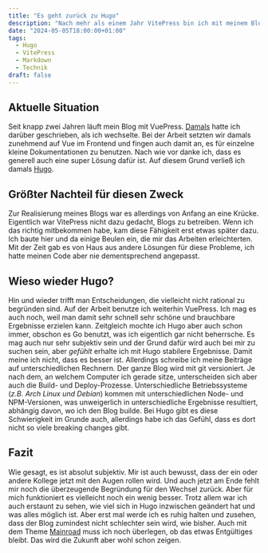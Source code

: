 ```yaml
---
title: "Es geht zurück zu Hugo"
description: "Nach mehr als einem Jahr VitePress bin ich mit meinem Blog nun zu Hugo zurück gekehrt. Aber wieso?"
date: "2024-05-05T18:00:00+01:00"
tags:
  - Hugo
  - VitePress
  - Markdown
  - Technik
draft: false
---
```


## Aktuelle Situation
Seit knapp zwei Jahren läuft mein Blog mit VuePress. [Damals](/post/vitepress/) hatte ich darüber geschrieben, als ich wechselte. Bei der Arbeit setzten wir damals zunehmend auf Vue im Frontend und fingen auch damit an, es für einzelne kleine Dokumentationen zu benutzen. Nach wie vor danke ich, dass es generell auch eine super Lösung dafür ist. Auf diesem Grund verließ ich damals [Hugo](https://gohugo.io/).

## Größter Nachteil für diesen Zweck
Zur Realisierung meines Blogs war es allerdings von Anfang an eine Krücke. Eigentlich war VitePress nicht dazu gedacht, Blogs zu betreiben. Wenn ich das richtig mitbekommen habe, kam diese Fähigkeit erst etwas später dazu. Ich baute hier und da einige Beulen ein, die mir das Arbeiten erleichterten. Mit der Zeit gab es von Haus aus andere Lösungen für diese Probleme, ich hatte meinen Code aber nie dementsprechend angepasst.

## Wieso wieder Hugo?
Hin und wieder trifft man Entscheidungen, die vielleicht nicht rational zu begründen sind. Auf der Arbeit benutze ich weiterhin VuePress. Ich mag es auch noch, weil man damit sehr schnell sehr schöne und brauchbare Ergebnisse erzielen kann. Zeitgleich mochte ich Hugo aber auch schon immer, obschon es Go benutzt, was ich eigentlich gar nicht beherrsche. Es mag auch nur sehr subjektiv sein und der Grund dafür wird auch bei mir zu suchen sein, aber _gefühlt_ erhalte ich mit Hugo stabilere Ergebnisse. Damit meine ich nicht, dass es besser ist. Allerdings schreibe ich meine Beiträge auf unterschiedlichen Rechnern. Der ganze Blog wird mit git versioniert. Je nach dem, an welchem Computer ich gerade sitze, unterscheiden sich aber auch die Build- und Deploy-Prozesse. Unterschiedliche Betriebssysteme (_z.B. Arch Linux und Debian_) kommen mit unterschiedlichen Node- und NPM-Versionen, was unweigerlich in unterschiedliche Ergebnisse resultiert, abhängig davon, wo ich den Blog builde. Bei Hugo gibt es diese Schwierigkeit im Grunde auch, allerdings habe ich das Gefühl, dass es dort nicht so viele breaking changes gibt.

## Fazit
Wie gesagt, es ist absolut subjektiv. Mir ist auch bewusst, dass der ein oder andere Kollege jetzt mit den Augen rollen wird. Und auch jetzt am Ende fehlt mir noch die überzeugende Begründung für den Wechsel zurück. Aber für mich funktioniert es vielleicht noch ein wenig besser. Trotz allem war ich auch erstaunt zu sehen, wie viel sich in Hugo inzwischen geändert hat und was alles möglich ist. Aber erst mal werde ich es ruhig halten und zusehen, dass der Blog zumindest nicht schlechter sein wird, wie bisher. Auch mit dem Theme [Mainroad](https://github.com/Vimux/Mainroad/) muss ich noch überlegen, ob das etwas Entgültiges bleibt. Das wird die Zukunft aber wohl schon zeigen. 